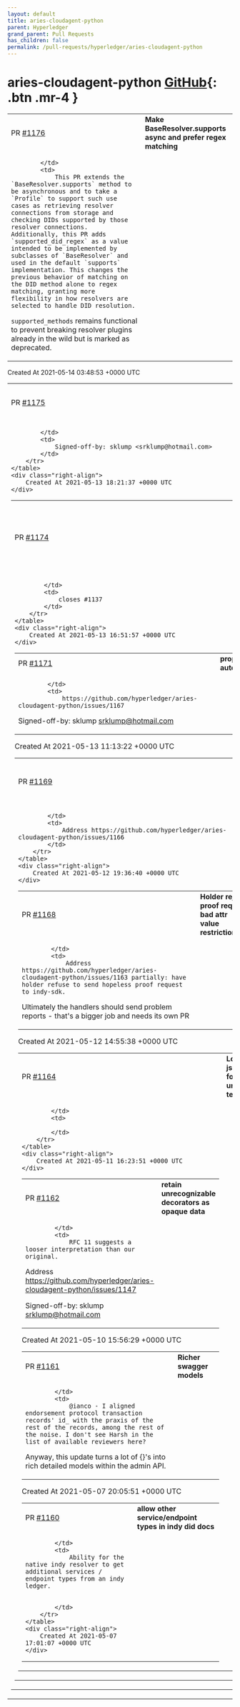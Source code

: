 ```yaml
---
layout: default
title: aries-cloudagent-python
parent: Hyperledger
grand_parent: Pull Requests
has_children: false
permalink: /pull-requests/hyperledger/aries-cloudagent-python
---
```


# aries-cloudagent-python <span class="fs-3 right-align">[GitHub](https://github.com/hyperledger/aries-cloudagent-python){: .btn .mr-4 }</span>


<div>
    <table>
        <tr>
            <td>
                PR <a href="https://github.com/hyperledger/aries-cloudagent-python/pull/1176" class=".btn">#1176</a>
            </td>
            <td>
                <b>
                    Make BaseResolver.supports async and prefer regex matching
                </b>
            </td>
        </tr>
        <tr>
            <td>
                
            </td>
            <td>
                This PR extends the `BaseResolver.supports` method to be asynchronous and to take a `Profile` to support such use cases as retrieving resolver connections from storage and checking DIDs supported by those resolver connections. Additionally, this PR adds `supported_did_regex` as a value intended to be implemented by subclasses of `BaseResolver` and used in the default `supports` implementation. This changes the previous behavior of matching on the DID method alone to regex matching, granting more flexibility in how resolvers are selected to handle DID resolution.

`supported_methods` remains functional to prevent breaking resolver plugins already in the wild but is marked as deprecated.
            </td>
        </tr>
    </table>
    <div class="right-align">
        Created At 2021-05-14 03:48:53 +0000 UTC
    </div>
</div>

<div>
    <table>
        <tr>
            <td>
                PR <a href="https://github.com/hyperledger/aries-cloudagent-python/pull/1175" class=".btn">#1175</a>
            </td>
            <td>
                <b>
                    unit tests cover new core/dispatcher code
                </b>
            </td>
        </tr>
        <tr>
            <td>
                
            </td>
            <td>
                Signed-off-by: sklump <srklump@hotmail.com>
            </td>
        </tr>
    </table>
    <div class="right-align">
        Created At 2021-05-13 18:21:37 +0000 UTC
    </div>
</div>

<div>
    <table>
        <tr>
            <td>
                PR <a href="https://github.com/hyperledger/aries-cloudagent-python/pull/1174" class=".btn">#1174</a>
            </td>
            <td>
                <b>
                    DID Exchange - Create and send requests against implicit invitations
                </b>
            </td>
        </tr>
        <tr>
            <td>
                
            </td>
            <td>
                closes #1137 
            </td>
        </tr>
    </table>
    <div class="right-align">
        Created At 2021-05-13 16:51:57 +0000 UTC
    </div>
</div>

<div>
    <table>
        <tr>
            <td>
                PR <a href="https://github.com/hyperledger/aries-cloudagent-python/pull/1171" class=".btn">#1171</a>
            </td>
            <td>
                <b>
                    propagate comment in auto for issue-cred v1
                </b>
            </td>
        </tr>
        <tr>
            <td>
                
            </td>
            <td>
                https://github.com/hyperledger/aries-cloudagent-python/issues/1167
Signed-off-by: sklump <srklump@hotmail.com>
            </td>
        </tr>
    </table>
    <div class="right-align">
        Created At 2021-05-13 11:13:22 +0000 UTC
    </div>
</div>

<div>
    <table>
        <tr>
            <td>
                PR <a href="https://github.com/hyperledger/aries-cloudagent-python/pull/1169" class=".btn">#1169</a>
            </td>
            <td>
                <b>
                    Repair marshmallow duplicate schema warning
                </b>
            </td>
        </tr>
        <tr>
            <td>
                
            </td>
            <td>
                Address https://github.com/hyperledger/aries-cloudagent-python/issues/1166
            </td>
        </tr>
    </table>
    <div class="right-align">
        Created At 2021-05-12 19:36:40 +0000 UTC
    </div>
</div>

<div>
    <table>
        <tr>
            <td>
                PR <a href="https://github.com/hyperledger/aries-cloudagent-python/pull/1168" class=".btn">#1168</a>
            </td>
            <td>
                <b>
                    Holder reject proof req on bad attr value restriction
                </b>
            </td>
        </tr>
        <tr>
            <td>
                
            </td>
            <td>
                Address https://github.com/hyperledger/aries-cloudagent-python/issues/1163 partially: have holder refuse to send hopeless proof request to indy-sdk.

Ultimately the handlers should send problem reports - that's a bigger job and needs its own PR
            </td>
        </tr>
    </table>
    <div class="right-align">
        Created At 2021-05-12 14:55:38 +0000 UTC
    </div>
</div>

<div>
    <table>
        <tr>
            <td>
                PR <a href="https://github.com/hyperledger/aries-cloudagent-python/pull/1164" class=".btn">#1164</a>
            </td>
            <td>
                <b>
                    Local jsonld for unit tests
                </b>
            </td>
        </tr>
        <tr>
            <td>
                
            </td>
            <td>
                
            </td>
        </tr>
    </table>
    <div class="right-align">
        Created At 2021-05-11 16:23:51 +0000 UTC
    </div>
</div>

<div>
    <table>
        <tr>
            <td>
                PR <a href="https://github.com/hyperledger/aries-cloudagent-python/pull/1162" class=".btn">#1162</a>
            </td>
            <td>
                <b>
                    retain unrecognizable decorators as opaque data
                </b>
            </td>
        </tr>
        <tr>
            <td>
                
            </td>
            <td>
                RFC 11 suggests a looser interpretation than our original.
Address https://github.com/hyperledger/aries-cloudagent-python/issues/1147

Signed-off-by: sklump <srklump@hotmail.com>
            </td>
        </tr>
    </table>
    <div class="right-align">
        Created At 2021-05-10 15:56:29 +0000 UTC
    </div>
</div>

<div>
    <table>
        <tr>
            <td>
                PR <a href="https://github.com/hyperledger/aries-cloudagent-python/pull/1161" class=".btn">#1161</a>
            </td>
            <td>
                <b>
                    Richer swagger models
                </b>
            </td>
        </tr>
        <tr>
            <td>
                
            </td>
            <td>
                @ianco - I aligned endorsement protocol transaction records' id_ with the praxis of the rest of the records, among the rest of the noise. I don't see Harsh in the list of available reviewers here?

Anyway, this update turns a lot of {}'s into rich detailed models within the admin API.
            </td>
        </tr>
    </table>
    <div class="right-align">
        Created At 2021-05-07 20:05:51 +0000 UTC
    </div>
</div>

<div>
    <table>
        <tr>
            <td>
                PR <a href="https://github.com/hyperledger/aries-cloudagent-python/pull/1160" class=".btn">#1160</a>
            </td>
            <td>
                <b>
                    allow other service/endpoint types in indy did docs
                </b>
            </td>
        </tr>
        <tr>
            <td>
                
            </td>
            <td>
                Ability for the native indy resolver to get additional services / endpoint types from an indy ledger.


            </td>
        </tr>
    </table>
    <div class="right-align">
        Created At 2021-05-07 17:01:07 +0000 UTC
    </div>
</div>

